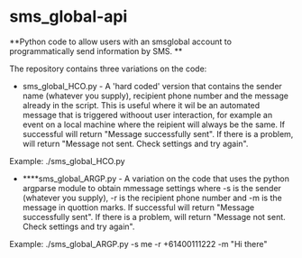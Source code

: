 ﻿# sms_global-api

**Python code to allow users with an smsglobal account to programmatically send information by SMS. **

The repository contains three variations on the code: 

- sms_global_HCO.py - A 'hard coded' version that contains the sender name (whatever you supply), recipient phone number and the message already in the script.  This is useful where it wil be an automated  message that is triggered withoout user interaction, for example an event on a local machine where the reipient will always be the same. If successful will return "Message successfully sent".  If there is a problem, will return "Message not sent. Check settings and try again".

Example: ./sms_global_HCO.py   

- ****sms_global_ARGP.py - A variation on the code that uses the python argparse module to obtain mmessage settings where -s is the sender (whatever you supply), -r is the recipient phone number and -m is the message in quottion marks. If successful will return "Message successfully sent".  If there is a problem, will return "Message not sent. Check settings and try again".
    
Example: ./sms_global_ARGP.py -s me -r +61400111222 -m "Hi there"


